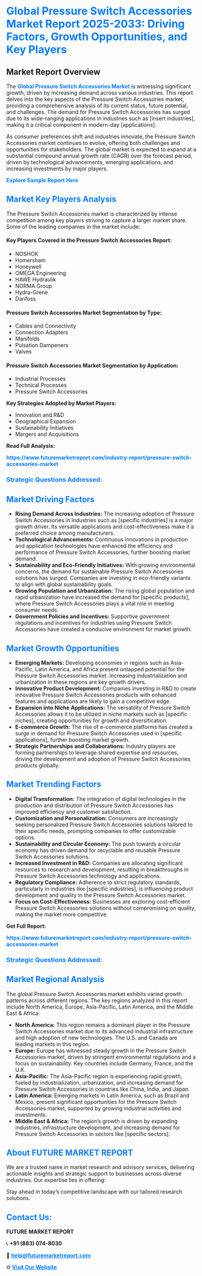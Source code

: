 <h1 style="color: #007BFF;">Global Pressure Switch Accessories Market Report 2025-2033: Driving Factors, Growth Opportunities, and Key Players</h1>

<section id="overview">
<h2>Market Report Overview</h2>
<p>The <a href="https://www.futuremarketreport.com/industry-report/pressure-switch-accessories-market" style="color: #007BFF; text-decoration: none;"><strong>Global Pressure Switch Accessories Market</strong></a> is witnessing significant growth, driven by increasing demand across various industries. This report delves into the key aspects of the Pressure Switch Accessories market, providing a comprehensive analysis of its current status, future potential, and challenges. The demand for Pressure Switch Accessories has surged due to its wide-ranging applications in industries such as [insert industries], making it a critical component in modern-day [applications].</p>
<p>As consumer preferences shift and industries innovate, the Pressure Switch Accessories market continues to evolve, offering both challenges and opportunities for stakeholders. The global market is expected to expand at a substantial compound annual growth rate (CAGR) over the forecast period, driven by technological advancements, emerging applications, and increasing investments by major players.</p>
</section>

<section id="overview">
<p><a href="https://www.futuremarketreport.com/request-sample/reportId=128569" style="color: #007BFF; text-decoration: none;"><strong>Explore Sample Report Here</strong></a></p>
</section>

<section id="key-players">
<h2 style="color: #007BFF;">Market Key Players Analysis</h2>
<p>The Pressure Switch Accessories market is characterized by intense competition among key players striving to capture a larger market share. Some of the leading companies in the market include:</p>
<h4>Key Players Covered in the Pressure Switch Accessories Report:</h4>
<ul><li>NOSHOK</li><li>Homersham</li><li>Honeywell</li><li>OMEGA Engineering</li><li>HAWE Hydraulik</li><li>NORMA Group</li><li>Hydra-Grene</li><li>Danfoss</li></ul>
<h4>Pressure Switch Accessories Market Segmentation by Type:</h4>
<ul><li>Cables and Connectivity</li><li>Connection Adapters</li><li>Manifolds</li><li>Pulsation Dampeners</li><li>Valves</li></ul>

<h4>Pressure Switch Accessories Market Segmentation by Application:</h4>
<ul><li>Industrial Processes</li><li>Technical Processes</li><li>Pressure Switch Accessories</li></ul>
<p><strong>Key Strategies Adopted by Market Players:</strong></p>
<ul>
<li>Innovation and R&D</li>
<li>Geographical Expansion</li>
<li>Sustainability Initiatives</li>
<li>Mergers and Acquisitions</li>
</ul>
</section>

<section>
<p><strong>Read Full Analysis: </strong></p><a href="https://www.futuremarketreport.com/industry-report/pressure-switch-accessories-market" style="color: #007BFF; text-decoration: none;"><strong>https://www.futuremarketreport.com/industry-report/pressure-switch-accessories-market</strong></a>
<h3 style="color: #007BFF;">Strategic Questions Addressed:</h3>
</section>

<section id="driving-factors">
<h2 style="color: #007BFF;">Market Driving Factors</h2>
<ul>
<li><strong>Rising Demand Across Industries:</strong> The increasing adoption of Pressure Switch Accessories in industries such as [specific industries] is a major growth driver. Its versatile applications and cost-effectiveness make it a preferred choice among manufacturers.</li>
<li><strong>Technological Advancements:</strong> Continuous innovations in production and application technologies have enhanced the efficiency and performance of Pressure Switch Accessories, further boosting market demand.</li>
<li><strong>Sustainability and Eco-Friendly Initiatives:</strong> With growing environmental concerns, the demand for sustainable Pressure Switch Accessories solutions has surged. Companies are investing in eco-friendly variants to align with global sustainability goals.</li>
<li><strong>Growing Population and Urbanization:</strong> The rising global population and rapid urbanization have increased the demand for [specific products], where Pressure Switch Accessories plays a vital role in meeting consumer needs.</li>
<li><strong>Government Policies and Incentives:</strong> Supportive government regulations and incentives for industries using Pressure Switch Accessories have created a conducive environment for market growth.</li>
</ul>
</section>

<section id="growth-opportunities">
<h2 style="color: #007BFF;">Market Growth Opportunities</h2>
<ul>
<li><strong>Emerging Markets:</strong> Developing economies in regions such as Asia-Pacific, Latin America, and Africa present untapped potential for the Pressure Switch Accessories market. Increasing industrialization and urbanization in these regions are key growth drivers.</li>
<li><strong>Innovative Product Development:</strong> Companies investing in R&D to create innovative Pressure Switch Accessories products with enhanced features and applications are likely to gain a competitive edge.</li>
<li><strong>Expansion into Niche Applications:</strong> The versatility of Pressure Switch Accessories allows it to be utilized in niche markets such as [specific niches], creating opportunities for growth and diversification.</li>
<li><strong>E-commerce Growth:</strong> The rise of e-commerce platforms has created a surge in demand for Pressure Switch Accessories used in [specific applications], further boosting market growth.</li>
<li><strong>Strategic Partnerships and Collaborations:</strong> Industry players are forming partnerships to leverage shared expertise and resources, driving the development and adoption of Pressure Switch Accessories products globally.</li>
</ul>
</section>

<section id="trending-factors">
<h2 style="color: #007BFF;">Market Trending Factors</h2>
<ul>
<li><strong>Digital Transformation:</strong> The integration of digital technologies in the production and distribution of Pressure Switch Accessories has improved efficiency and customer satisfaction.</li>
<li><strong>Customization and Personalization:</strong> Consumers are increasingly seeking personalized Pressure Switch Accessories solutions tailored to their specific needs, prompting companies to offer customizable options.</li>
<li><strong>Sustainability and Circular Economy:</strong> The push towards a circular economy has driven demand for recyclable and reusable Pressure Switch Accessories solutions.</li>
<li><strong>Increased Investment in R&D:</strong> Companies are allocating significant resources to research and development, resulting in breakthroughs in Pressure Switch Accessories technology and applications.</li>
<li><strong>Regulatory Compliance:</strong> Adherence to strict regulatory standards, particularly in industries like [specific industries], is influencing product development and quality in the Pressure Switch Accessories market.</li>
<li><strong>Focus on Cost-Effectiveness:</strong> Businesses are exploring cost-efficient Pressure Switch Accessories solutions without compromising on quality, making the market more competitive.</li>
</ul>
</section>

<section>
<p><strong>Get Full Report: </strong></p><a href="https://www.futuremarketreport.com/industry-report/pressure-switch-accessories-market" style="color: #007BFF; text-decoration: none;"><strong>https://www.futuremarketreport.com/industry-report/pressure-switch-accessories-market</strong></a>
<h3 style="color: #007BFF;">Strategic Questions Addressed:</h3>
</section>


<section id="regional-analysis">
<h2 style="color: #007BFF;">Market Regional Analysis</h2>
<p>The global Pressure Switch Accessories market exhibits varied growth patterns across different regions. The key regions analyzed in this report include North America, Europe, Asia-Pacific, Latin America, and the Middle East & Africa:</p>
<ul>
<li><strong>North America:</strong> This region remains a dominant player in the Pressure Switch Accessories market due to its advanced industrial infrastructure and high adoption of new technologies. The U.S. and Canada are leading markets in this region.</li>
<li><strong>Europe:</strong> Europe has witnessed steady growth in the Pressure Switch Accessories market, driven by stringent environmental regulations and a focus on sustainability. Key countries include Germany, France, and the U.K.</li>
<li><strong>Asia-Pacific:</strong> The Asia-Pacific region is experiencing rapid growth, fueled by industrialization, urbanization, and increasing demand for Pressure Switch Accessories in countries like China, India, and Japan.</li>
<li><strong>Latin America:</strong> Emerging markets in Latin America, such as Brazil and Mexico, present significant opportunities for the Pressure Switch Accessories market, supported by growing industrial activities and investments.</li>
<li><strong>Middle East & Africa:</strong> The region’s growth is driven by expanding industries, infrastructure development, and increasing demand for Pressure Switch Accessories in sectors like [specific sectors].</li>
</ul>
</section>

<footer>
<h2 style="color: #007BFF;">About FUTURE MARKET REPORT</h2>
<p>We are a trusted name in market research and advisory services, delivering actionable insights and strategic support to businesses across diverse industries. Our expertise lies in offering:</p>

<p>Stay ahead in today’s competitive landscape with our tailored research solutions.</p>

<h2 style="color: #007BFF;">Contact Us:</h2>
<p><strong>FUTURE MARKET REPORT</strong></p>
<p>📞 <strong>+91 (883) 074-8030</strong></p>
<p>📧 <strong><a href="mailto:help@futuremarketreport.com" style="color: #007BFF;">help@futuremarketreport.com</a></strong></p>
<p>🌐 <strong><a href="https://www.futuremarketreport.com/" style="color: #007BFF;">Visit Our Website</a></strong></p>
</footer>